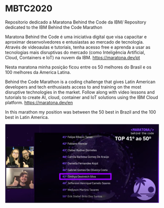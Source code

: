 # MBTC2020
Repositorio dedicado a Maratona Behind the Code da IBM/ Repository dedicated to the IBM Behind the Code Marathon

 Maratona Behind the Code é uma iniciativa digital que visa capacitar e aproximar desenvolvedores e entusiastas ao mercado de tecnologia. Através de videoaulas e tutoriais, tenha acesso free e aprenda a usar as tecnologias mais disruptivas do mercado (como Inteligência Artificial, Cloud, Containers e IoT) na nuvem da IBM.
 https://maratona.dev/pt
 
 Nesta maratona minha posição ficou entre os 50 melhores do Brasil e os 100 melhores da America Latina. 
 
 Behind the Code Marathon is a coding challenge that gives Latin American developers and tech enthusiasts access to and training on the most disruptive technologies in the market. Follow along with video lessons and tutorials to create AI, cloud, container and IoT solutions using the IBM Cloud platform.
 https://maratona.dev/en

In this marathon my position was between the 50 best in Brazil and the 100 best in Latin America.


![img](https://github.com/CinthyaOestreich/MBTC2020/blob/master/MelhordoBrasil2.PNG)
